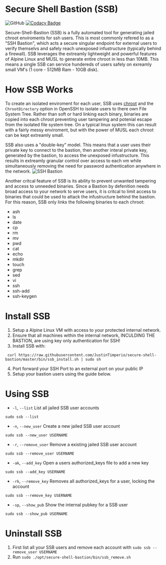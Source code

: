 # Secure Shell Bastion (SSB)
![GitHub](https://img.shields.io/github/license/JustinTimperio/secure-shell-bastion)
[![Codacy Badge](https://app.codacy.com/project/badge/Grade/c78415ffa2664e1294dc470d1d5c226d)](https://www.codacy.com/gh/JustinTimperio/secure-shell-bastion/dashboard?utm_source=github.com&amp;utm_medium=referral&amp;utm_content=JustinTimperio/secure-shell-bastion&amp;utm_campaign=Badge_Grade)

Secure-Shell-Bastion (SSB) is a fully automated tool for generating jailed chroot enviroments for ssh users. This is most commonly refered to as a "SSH Bastion", which acts a secure singular endpoint for external users to verify themselvs and safely reach unexposed infustructure (typically behind a firewall). SSB leverages the extreamly lightweight and powerful features of Alpine Linux and MUSL to generate entire chroot in less than 10MB. This means a single SSB can service hundereds of users safely on exreamly small VM's (1 core - 512MB Ram - 10GB disk). 

# How SSB Works
To create an isolated enviroment for each user, SSB uses [chroot](https://www.debian.org/doc/manuals/securing-debian-manual/chroot-ssh-env.en.html) and the `ChrootDirectory` option in OpenSSH to isolate users to there own File System Tree. Rather than soft or hard linking each binary, binaries are copied into each chroot preventing user tampering and potenial escape from the isolated file system tree. On a typical linux system this can result with a fairly messy enviroment, but with the power of MUSL each chroot can be kept extreamly small. 

SSB also uses a "double-key" model. This means that a user uses their private key to connect to the bastion, then another interal private key, generated by the bastion, to access the unexposed infustructure. This results in extreamly granular control over access to each vm while simultaneously removing the need for password authentication anywhere in the network.
![SSH Bastion](https://docs.google.com/drawings/d/e/2PACX-1vTrPM9zFsFK-hfR39zoVAi4ttWG25wgNthdPylpAP9Df-fBNZ7Ru3ss10WFillwqA92BMW6PZe24ACK/pub?w=960&h=720)

Another critcal feature of SSB is its ability to prevent unwanted tampering and access to unneeded binaries. Since a Bastion by defenition needs broad access to your network to serve users, it is critcal to limit access to binaries that could be used to attack the infustructure behind the bastion. For this reason, SSB only links the following binaries to each chroot:
- ash
- ls 
- date
- cp 
- rm 
- mv
- pwd
- cat 
- echo 
- mkdir 
- touch
- grep
- sed
- vi
- ssh
- ssh-add
- ssh-keygen

# Install SSB
1. Setup a Alpine Linux VM with access to your protected internal network.
2. Ensure that all machines within the internal network, INCULDING THE BASTION, are using key only authentication for SSH!
3. Install SSB with: 
```
 curl https://raw.githubusercontent.com/JustinTimperio/secure-shell-bastion/master/bin/ssb_install.sh | sudo sh
``` 
4. Port forward your SSH Port to an external port on your public IP
5. Setup your bastion users using the guide below.


# Using SSB
- `-l`, `--list`          List all jailed SSB user accounts
```
sudo ssb --list
```
- `-n`, `--new_user`      Create a new jailed SSB user account
```
sudo ssb --new_user USERNAME
```
- `-r`, `--remove_user`   Remove a existing jailed SSB user account
```
sudo ssb --remove_user USERNAME
```
- `-ak`, `--add_key`       Open a users authorized_keys file to add a new key
```
sudo ssb --add_key USERNAME
```
- `-rk`, `--remove_key`    Removes all authorized_keys for a user, locking the account
```
sudo ssb --remove_key USERNAME
```
- `-sp`, `--show_pub`      Show the internal pubkey for a SSB user
```
sudo ssb --show_pub USERNAME
```


# Uninstall SSB
1. First list all your SSB users and remove each account with `sudo ssb --remove_user USERNAME`
2. Run `sudo ./opt/secure-shell-bastion/bin/ssb_remove.sh`
